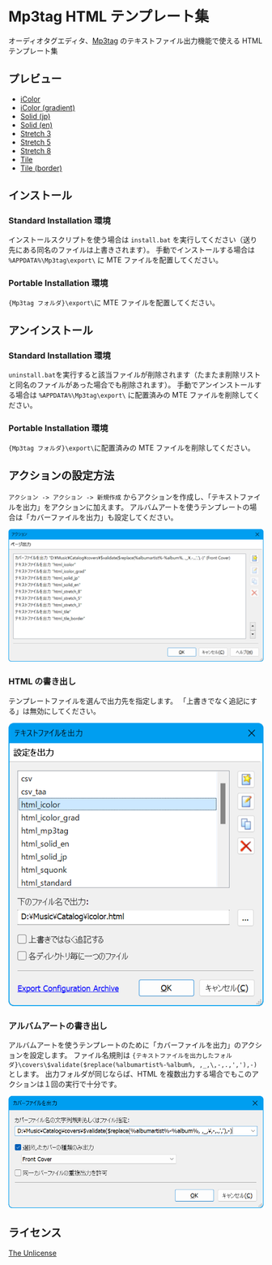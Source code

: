 # Mp3tag HTML テンプレート集

オーディオタグエディタ、[Mp3tag](https://www.mp3tag.de/) のテキストファイル出力機能で使える HTML テンプレート集

## プレビュー

- [iColor](https://curegit.github.io/mp3tag-html-collection/icolor.html)
- [iColor (gradient)](https://curegit.github.io/mp3tag-html-collection/icolor_grad.html)
- [Solid (jp)](https://curegit.github.io/mp3tag-html-collection/solid_jp.html)
- [Solid (en)](https://curegit.github.io/mp3tag-html-collection/solid_en.html)
- [Stretch 3](https://curegit.github.io/mp3tag-html-collection/stretch_3.html)
- [Stretch 5](https://curegit.github.io/mp3tag-html-collection/stretch_5.html)
- [Stretch 8](https://curegit.github.io/mp3tag-html-collection/stretch_8.html)
- [Tile](https://curegit.github.io/mp3tag-html-collection/tile.html)
- [Tile (border)](https://curegit.github.io/mp3tag-html-collection/tile_border.html)

## インストール

### Standard Installation 環境

インストールスクリプトを使う場合は `install.bat` を実行してください（送り先にある同名のファイルは上書きされます）。
手動でインストールする場合は `%APPDATA%\Mp3tag\export\` に MTE ファイルを配置してください。

### Portable Installation 環境

`{Mp3tag フォルダ}\export\`に MTE ファイルを配置してください。

## アンインストール

### Standard Installation 環境

`uninstall.bat`を実行すると該当ファイルが削除されます（たまたま削除リストと同名のファイルがあった場合でも削除されます）。
手動でアンインストールする場合は `%APPDATA%\Mp3tag\export\` に配置済みの MTE ファイルを削除してください。

### Portable Installation 環境

`{Mp3tag フォルダ}\export\`に配置済みの MTE ファイルを削除してください。

## アクションの設定方法

`アクション -> アクション -> 新規作成` からアクションを作成し、「テキストファイルを出力」をアクションに加えます。
アルバムアートを使うテンプレートの場合は「カバーファイルを出力」も設定してください。

![アクション](img/action.png)

### HTML の書き出し

テンプレートファイルを選んで出力先を指定します。
「上書きでなく追記にする」は無効にしてください。

![テキストファイルを出力](img/text.png)

### アルバムアートの書き出し

アルバムアートを使うテンプレートのために「カバーファイルを出力」のアクションを設定します。
ファイル名規則は `{テキストファイルを出力したフォルダ}\covers\$validate($replace(%albumartist%-%album%, ,_,\,-,.,','),-)` とします。
出力フォルダが同じならば、HTML を複数出力する場合でもこのアクションは１回の実行で十分です。

![カバーファイルを出力](img/cover.png)

## ライセンス

[The Unlicense](LICENSE)
